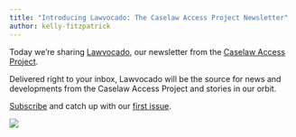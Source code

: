 ```yaml
---
title: "Introducing Lawvocado: The Caselaw Access Project Newsletter"
author: kelly-fitzpatrick
---
```

Today we’re sharing [Lawvocado](https://mailchi.mp/9fd9916b8b4f/lawvocado-the-caselaw-access-project-newsletter), our newsletter from the [Caselaw Access Project](https://case.law). 

Delivered right to your inbox, Lawvocado will be the source for news and developments from the Caselaw Access Project and stories in our orbit. 

[Subscribe](http://eepurl.com/gAqhs1) and catch up with our [first issue](https://mailchi.mp/9fd9916b8b4f/lawvocado-the-caselaw-access-project-newsletter).

![](https://lil-blog-media.s3.amazonaws.com/lawvocado.png)
